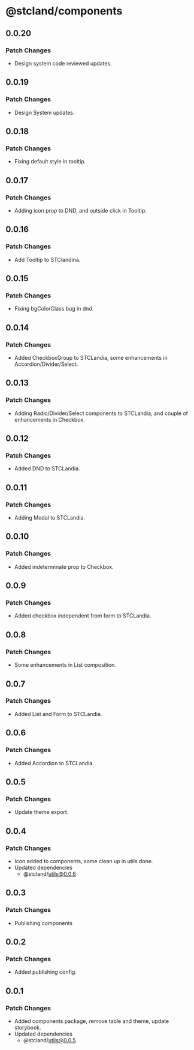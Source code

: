 # @stcland/components

## 0.0.20

### Patch Changes

- Design system code reviewed updates.

## 0.0.19

### Patch Changes

- Design System updates.

## 0.0.18

### Patch Changes

- Fixing default style in tooltip.

## 0.0.17

### Patch Changes

- Adding icon prop to DND, and outside click in Tooltip.

## 0.0.16

### Patch Changes

- Add Tooltip to STClandina.

## 0.0.15

### Patch Changes

- Fixing bgColorClass bug in dnd.

## 0.0.14

### Patch Changes

- Added CheckboxGroup to STCLandia, some enhancements in Accordion/Divider/Select.

## 0.0.13

### Patch Changes

- Adding Radio/Divider/Select components to STCLandia, and couple of enhancements in Checkbox.

## 0.0.12

### Patch Changes

- Added DND to STCLandia.

## 0.0.11

### Patch Changes

- Adding Modal to STCLandia.

## 0.0.10

### Patch Changes

- Added indeterminate prop to Checkbox.

## 0.0.9

### Patch Changes

- Added checkbox independent from form to STCLandia.

## 0.0.8

### Patch Changes

- Some enhancements in List composition.

## 0.0.7

### Patch Changes

- Added List and Form to STCLandia.

## 0.0.6

### Patch Changes

- Added Accordion to STCLandia.

## 0.0.5

### Patch Changes

- Update theme export.

## 0.0.4

### Patch Changes

- Icon added to components, some clean up in utils done.
- Updated dependencies
  - @stcland/utils@0.0.6

## 0.0.3

### Patch Changes

- Publishing components

## 0.0.2

### Patch Changes

- Added publishing config.

## 0.0.1

### Patch Changes

- Added components package, remove table and theme, update storybook.
- Updated dependencies
  - @stcland/utils@0.0.5
